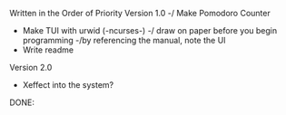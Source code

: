 Written in the Order of Priority
Version 1.0
-/ Make Pomodoro Counter
- Make TUI with urwid (-ncurses-)
    -/ draw on paper before you begin programming
    -/by referencing the manual, note the UI
- Write readme 

Version 2.0
- Xeffect into the system?

DONE:

